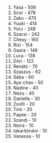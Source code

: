 1. Yasa - 506
2. Scor - 478
3. Zaku - 470
4. Yuuki - 414
5. Yoru - 248
6. Szacsi - 242
7. Chesy - 160
8. Rizi - 154
9. Gaara - 146
10. Luca - 136
11. Dóri - 122
12. Renátó - 70
13. Szaszus - 62
14. Sába - 60
15. Aya-chan - 50
16. Nadine - 40
16. Nezu - 40
17. Daniella - 30
18. Zsolti - 20
18. Timi - 20
18. Papee - 20
19. Szandi - 10
19. Noira - 10
19. takarítónéni - 10
19. Vanessa - 10
